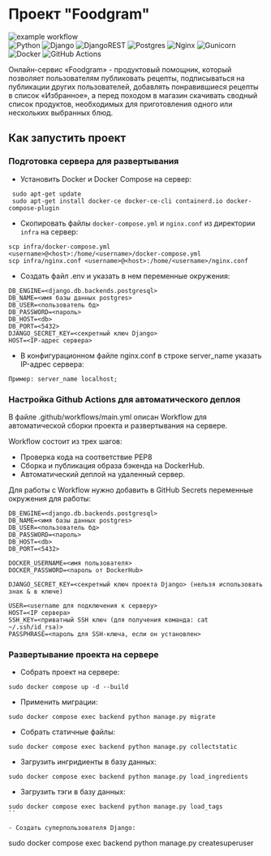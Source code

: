 # Проект "Foodgram"

![example workflow](https://github.com/LevityLoveLight/foodgram-project-react/actions/workflows/main.yml/badge.svg)  
![Python](https://img.shields.io/badge/python-3670A0?style=for-the-badge&logo=python&logoColor=ffdd54)
![Django](https://img.shields.io/badge/django-%23092E20.svg?style=for-the-badge&logo=django&logoColor=white)
![DjangoREST](https://img.shields.io/badge/DJANGO-REST-ff1709?style=for-the-badge&logo=django&logoColor=white&color=ff1709&labelColor=gray)
![Postgres](https://img.shields.io/badge/postgres-%23316192.svg?style=for-the-badge&logo=postgresql&logoColor=white)
![Nginx](https://img.shields.io/badge/nginx-%23009639.svg?style=for-the-badge&logo=nginx&logoColor=white)
![Gunicorn](https://img.shields.io/badge/gunicorn-%298729.svg?style=for-the-badge&logo=gunicorn&logoColor=white)
![Docker](https://img.shields.io/badge/docker-%230db7ed.svg?style=for-the-badge&logo=docker&logoColor=white)
![GitHub Actions](https://img.shields.io/badge/github%20actions-%232671E5.svg?style=for-the-badge&logo=githubactions&logoColor=white)

Онлайн-сервис «Foodgram» - продуктовый помощник, который позволяет пользователям публиковать рецепты, подписываться на публикации других пользователей, добавлять понравившиеся рецепты в список «Избранное», а перед походом в магазин скачивать сводный список продуктов, необходимых для приготовления одного или нескольких выбранных блюд.

## Как запустить проект

### Подготовка сервера для развертывания 

- Установить Docker и Docker Compose на сервер:
```
 sudo apt-get update
 sudo apt-get install docker-ce docker-ce-cli containerd.io docker-compose-plugin
 ```

 - Скопировать файлы `docker-compose.yml` и `nginx.conf` из директории `infra` на сервер:
 ```
 scp infra/docker-compose.yml <username>@<host>:/home/<username>/docker-compose.yml
 scp infra/nginx.conf <username>@<host>:/home/<username>/nginx.conf
 ```

- Создать файл .env и указать в нем переменные окружения:
```
DB_ENGINE=<django.db.backends.postgresql>
DB_NAME=<имя базы данных postgres>
DB_USER=<пользователь бд>
DB_PASSWORD=<пароль>
DB_HOST=<db>
DB_PORT=<5432>
DJANGO_SECRET_KEY=<секретный ключ Django>
HOST=<IP-адрес сервера>
```

- В конфигурационном файле nginx.conf в строке server_name указать IP-адрес сервера:
```
Пример: server_name localhost;
```

### Настройка Github Actions для автоматического деплоя

В файле .github/workflows/main.yml описан Workflow для автоматической сборки проекта и развертывания на сервере. 

Workflow состоит из трех шагов:

- Проверка кода на соответствие PEP8
- Сборка и публикация образа бэкенда на DockerHub.
- Автоматический деплой на удаленный сервер.

Для работы с Workflow нужно добавить в GitHub Secrets переменные окружения для работы:

```
DB_ENGINE=<django.db.backends.postgresql>
DB_NAME=<имя базы данных postgres>
DB_USER=<пользователь бд>
DB_PASSWORD=<пароль>
DB_HOST=<db>
DB_PORT=<5432>

DOCKER_USERNAME=<имя пользователя>
DOCKER_PASSWORD=<пароль от DockerHub>

DJANGO_SECRET_KEY=<секретный ключ проекта Django> (нельзя использовать знак & в ключе)

USER=<username для подключения к серверу>
HOST=<IP сервера>
SSH_KEY=<приватный SSH ключ (для получения команда: cat ~/.ssh/id_rsa)>
PASSPHRASE=<пароль для SSH-ключа, если он установлен>
```

### Развертывание проекта на сервере

- Собрать проект на сервере:
```
sudo docker compose up -d --build
```

- Применить миграции:
```
sudo docker compose exec backend python manage.py migrate
```

- Собрать статичные файлы:
```
sudo docker compose exec backend python manage.py collectstatic
```

- Загрузить ингридиенты в базу данных:
```
sudo docker compose exec backend python manage.py load_ingredients
```
- Загрузить тэги в базу данных:
```
sudo docker compose exec backend python manage.py load_tags
``

- Создать суперпользователя Django:
```
sudo docker compose exec backend python manage.py createsuperuser
```
